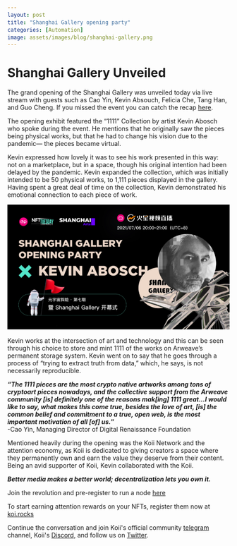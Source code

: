 ```yaml
---
layout: post
title: "Shanghai Gallery opening party"
categories: [Automation]
image: assets/images/blog/shanghai-gallery.png
---
```


# Shanghai Gallery Unveiled

The grand opening of the Shanghai Gallery was unveiled today via live stream with guests such as Cao Yin, Kevin Absouch, Felicia Che, Tang Han, and Guo Cheng. If you missed the event you can catch the recap [here](https://www.bilibili.com/video/BV1554y1n7rU).

The opening exhibit featured the “1111” Collection by artist Kevin Abosch who spoke during the event. He mentions that he originally saw the pieces being physical works, but that he had to change his vision due to the pandemic— the pieces became virtual.

Kevin expressed how lovely it was to see his work presented in this way: not on a marketplace, but in a space, though his original intention had been delayed by the pandemic. Kevin expanded the collection, which was initially intended to be 50 physical works, to 1,111 pieces displayed in the gallery. Having spent a great deal of time on the collection, Kevin demonstrated his emotional connection to each piece of work.

![Shanghai Gallery Opening - Koii blog](/assets/images/blog/Add_kevin_art-1.png)

Kevin works at the intersection of art and technology and this can be seen through his choice to store and mint 1111 of the works on Arweave’s permanent storage system. Kevin went on to say that he goes through a process of “trying to extract truth from data,” which, he says, is not necessarily reproducible.

**_“The 1111 pieces are the most crypto native artworks among tons of cryptoart pieces nowadays, and the collective support from the Arweave community [is] definitely one of the reasons mak[ing] 1111 great...I would like to say, what makes this come true, besides the love of art, [is] the common belief and commitment to a true, open web, is the most important motivation of all [of] us._”**
<br>-Cao Yin, Managing Director of Digital Renaissance Foundation

Mentioned heavily during the opening was the Koii Network and the attention economy, as Koii is dedicated to giving creators a space where they permanently own and earn the value they deserve from their content. Being an avid supporter of Koii, Kevin collaborated with the Koii.

**_Better media makes a better world; decentralization lets you own it._**

Join the revolution and pre-register to run a node [here](https://docs.google.com/forms/d/e/1FAIpQLSduDTdxD3dDOvcbIcKlG7JWOsnDFVZFdLy0J38q_OOzUC3okA/viewform)

To start earning attention rewards on your NFTs, register them now at [koi.rocks](https://koi.rocks/contents)

Continue the conversation and join Koii's official community [telegram](https://t.me/joinchat/OEHs_8T9-8ZhZmU5) channel, Koii's [Discord](https://discord.com/invite/SDwgnjxNEn), and follow us on [Twitter](https://twitter.com/KoiiNetwork).
